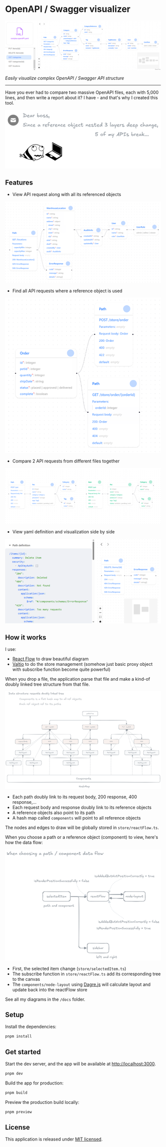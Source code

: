 # OpenAPI / Swagger visualizer

![Application screenshot](./public/screenshot-light.png)

*Easily visualize complex OpenAPI / Swagger API structure*

---

Have you ever had to compare two massive OpenAPI files, each with 5,000 lines, and then write a report about it? I have - and that's why I created this tool.

![Writing API break report](./public/report-api-break.png)

## Features

- View API request along with all its referenced objects

![Path with ref objects](./public/api-with-ref-objects-light.png)

- Find all API requests where a reference object is used

![Object tracing](./public/obj-tracing-light.png)

- Compare 2 API requests from different files together

![Compare 2 paths](./public/path-comparer-light.png)

- View yaml definition and visualization side by side

![View definition and diagram side by side](./public/view-code-side-by-side-light.png)

## How it works

I use:
- [React Flow](https://reactflow.dev) to draw beautiful diagram
- [Valtio](https://valtio.dev/) to do the store management (somehow just basic proxy object with subscribe function become quite powerful)

When you drop a file, the application parse that file and make a kind-of doubly linked tree structure from that file.

![Data structure](./public/data-structure.png)

- Each path doubly link to its request body, 200 response, 400 response,...
- Each request body and response doubly link to its reference objects
- A reference objects also point to its path
- A hash map called `components` will point to all reference objects

The nodes and edges to draw will be globally stored in `store/reactFlow.ts`.

When you choose a path or a reference object (component) to view, here's how the data flow:

![Data flow](./public/data-flow.png)

- First, the selected item change (`store/selectedItem.ts`)
- The subscribe function in `store/reactFlow.ts` add its corresponding tree to the canvas
- The `components/node-layout` using [Dagre.js](https://github.com/dagrejs/dagre/wiki) will calculate layout and update back into the reactFlow store

See all my diagrams in the `/docs` folder.

## Setup

Install the dependencies:

```bash
pnpm install
```

## Get started

Start the dev server, and the app will be available at [http://localhost:3000](http://localhost:3000).

```bash
pnpm dev
```

Build the app for production:

```bash
pnpm build
```

Preview the production build locally:

```bash
pnpm preview
```

## License

This application is released under [MIT licensed](/LICENSE).